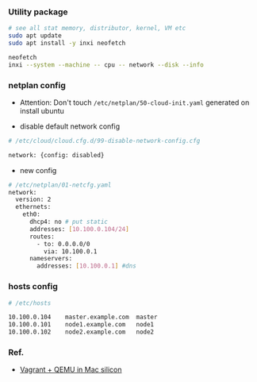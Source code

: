 ### Utility package

```bash
# see all stat memory, distributor, kernel, VM etc
sudo apt update
sudo apt install -y inxi neofetch

neofetch
inxi --system --machine -- cpu -- network --disk --info
```


### netplan config

- Attention: Don't touch `/etc/netplan/50-cloud-init.yaml` generated on install ubuntu

- disable default network config

```bash
# /etc/cloud/cloud.cfg.d/99-disable-network-config.cfg

network: {config: disabled}
```

- new config

```bash
# /etc/netplan/01-netcfg.yaml
network:
  version: 2
  ethernets:
    eth0:
      dhcp4: no # put static
      addresses: [10.100.0.104/24]
      routes:
        - to: 0.0.0.0/0
          via: 10.100.0.1
      nameservers:
        addresses: [10.100.0.1] #dns
```

### hosts config

```bash
# /etc/hosts

10.100.0.104    master.example.com  master
10.100.0.101    node1.example.com   node1
10.100.0.102    node2.example.com   node2

```

### Ref.

- [Vagrant + QEMU in Mac silicon](https://joachim8675309.medium.com/vagrant-with-macbook-mx-arm64-0f590fd7e48a)